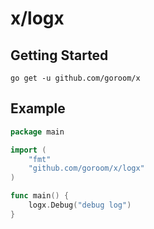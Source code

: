 # x/logx

## Getting Started
```
go get -u github.com/goroom/x
```

## Example
```go
package main

import (
    "fmt"
    "github.com/goroom/x/logx"
)

func main() {
    logx.Debug("debug log")
}
```